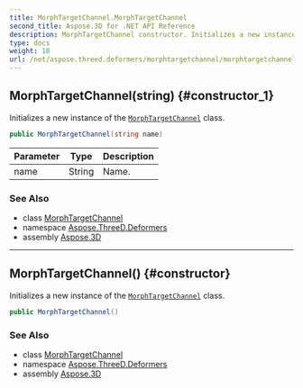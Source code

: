 ```yaml
---
title: MorphTargetChannel.MorphTargetChannel
second_title: Aspose.3D for .NET API Reference
description: MorphTargetChannel constructor. Initializes a new instance of the MorphTargetChannel class
type: docs
weight: 10
url: /net/aspose.threed.deformers/morphtargetchannel/morphtargetchannel/
---
```

## MorphTargetChannel(string) {#constructor_1}

Initializes a new instance of the [`MorphTargetChannel`](../) class.

```csharp
public MorphTargetChannel(string name)
```

| Parameter | Type | Description |
| --- | --- | --- |
| name | String | Name. |

### See Also

* class [MorphTargetChannel](../)
* namespace [Aspose.ThreeD.Deformers](../../../aspose.threed.deformers/)
* assembly [Aspose.3D](../../../)

---

## MorphTargetChannel() {#constructor}

Initializes a new instance of the [`MorphTargetChannel`](../) class.

```csharp
public MorphTargetChannel()
```

### See Also

* class [MorphTargetChannel](../)
* namespace [Aspose.ThreeD.Deformers](../../../aspose.threed.deformers/)
* assembly [Aspose.3D](../../../)


